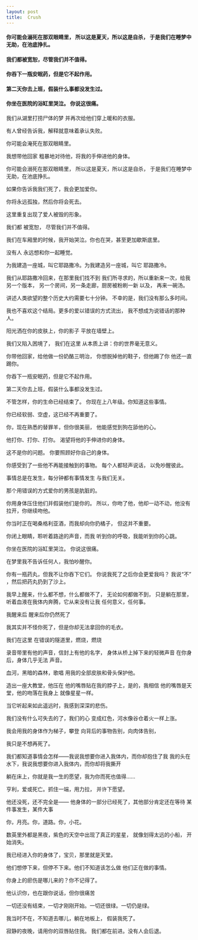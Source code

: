```yaml
---
layout: post
title:  Crush
---
```

#### 你可能会溺死在那双眼睛里， 所以这是夏天，所以这是自杀， 于是我们在睡梦中无助，在池底挣扎。
#### 我们都被宽恕，尽管我们并不值得。
#### 你吞下一瓶安眠药，但是它不起作用。
#### 第二天你去上班，假装什么事都没发生过。
#### 你坐在医院的浴缸里哭泣。 你说这很痛。
<!-- more -->
我们从湖里打捞尸体的梦 并再次给他们穿上暖和的衣服。

有人曾经告诉我，解释就意味着承认失败。

你可能会淹死在那双眼睛里。

我想带他回家 粗暴地对待他，将我的手伸进他的身体。

你可能会溺死在那双眼睛里， 所以这是夏天，所以这是自杀， 于是我们在睡梦中无助，在池底挣扎。

如果你告诉我我们死了，我会更加爱你。

你将永远孤独，然后你将会死去。

这里重复出现了爱人被毁的形象。

我们都 被宽恕， 尽管我们并不值得。

我们在车厢里的时候，我开始哭泣。你也在哭，甚至更加歇斯底里。

没有人 永远想和你一起睡觉。

为我建造一座城，叫它耶路撒冷。为我建造另一座城，叫它 耶路撒冷。

我们从耶路撒冷回来，在那里我们找不到 我们所寻求的，所以重新来一次，给我另一个版本， 另一个房间，另一条走廊，厨房被粉刷一新 以及， 再来一碗汤。

讲述人类欲望的整个历史大约需要七十分钟。 不幸的是，我们没有那么多时间。

我也不喜欢这个结局。更多的爱以错误的方式流出， 我不想成为说错话的那种人。

阳光洒在你的皮肤上，你的影子 平放在墙壁上。

我们又陷入困境了， 我们在这里 从本质上讲：你的世界毫无意义。

你带他回家，给他做一份奶酪三明治， 你想脱掉他的鞋子，但他踢了你 他还一直踢你。

你吞下一瓶安眠药，但是它不起作用。

第二天你去上班，假装什么事都没发生过。

不管怎样，你的生命已经结束了。 你现在上八年级。你知道这些事情。

你已经软弱、空虚，这已经不再重要了。

你，现在熟悉的替罪羊，但你很美丽， 他能感觉到狗在舔他的心。

他打你、打你、打你。 渴望将他的手伸进你的身体。

这不是你的问题。 你要照顾好你自己的身体。

你感受到了一些他不再能接触到的事物。 每个人都轻声说话， 以免吵醒彼此。

事情总是在发生，每分钟都有事情发生 与我们无关。

那个用错误的方式爱你的男孩是肮脏的。

你用身体压住他们并假装他们是你的。 所以，你吻了他，他却一动不动，他没有 拉开，你继续吻他。

你当时正在喝桑格利亚酒，而我却向你扔橘子， 但这并不重要。

你闭上眼睛，聆听着路途的声音，而我 听到你的呼吸，我能听到你的心跳。

你坐在医院的浴缸里哭泣。 你说这很痛。

在梦里我不告诉任何人，我怕吵醒你。

你有一瓶药丸，但我不让你吞下它们。 你说我死了之后你会更爱我吗？ 我说“不” ，然后把药丸扔到了沙上。

我早上醒来，什么都不想，什么都做不了， 无论如何都做不到， 只是躺在那里，听着血液在我体内奔腾，它从来没有让我 任何意义，任何事。

我醒来后 醒来后你仍然死了

我其实并不怪你死了，但是你却无法拿回你的毛衣。

我们在这里 在错误的隧道里，燃烧，燃烧

录音带里有他的声音，信封上有他的名字， 身体从桥上掉下来的轻微声音 在你身后，身体几乎无法 声音。

血河，黑暗的森林，歌唱 用我的全部皮肤和骨头保护他。

造出一座大教堂，他压在 他的嘴唇贴在我的脖子上，是的，我相信 他的嘴唇是天堂，他的吻落在我身上 就像星星一样。

当它听起来如此遥远时，我感到深深的悲伤。

我们没有什么可失去的了，我们的心 变成红色，河水像谷仓着火一样上涨。

我会用我的身体作为梯子，攀登 向背后的事物告别，向肉体告别，

我只是不想再死了。

我们都知道事情会怎样——我说我想要你进入我体内，而你却抱住了我 我的头在水下，我说我想要你进入我体内，而你却将我撕开

躺在床上，你就是我一生的愿望，我为你而死也值得……

亨利，爱或死亡。抓住一端，用力拉， 并许下愿望。

他还没死，还不完全是—— 他身体的一部分已经死了，其他部分肯定还在等待 某件事发生，某件大事

你，月亮。你，道路。你，小花。

数英里外都是黑夜，紫色的天空中出现了真正的星星， 就像划得太远的小船， 开始消失。

我已经进入你的身体了，宝贝，那里就是天堂。

他们想停下来，但停不下来。他们不知道该怎么做 他们正在做的事情。

你身上的瘀伤是哪儿来的？你不记得了。

他认识你，也在跟你说话，但你很痛苦

一切还没有结束，一切才刚刚开始。一切还很绿。一切仍是绿。

我当时不在，不知道去哪儿，躺在地板上， 假装我死了。

寂静的夜晚，请用你的双唇贴住我。 我们都在前进。没有人会后退。